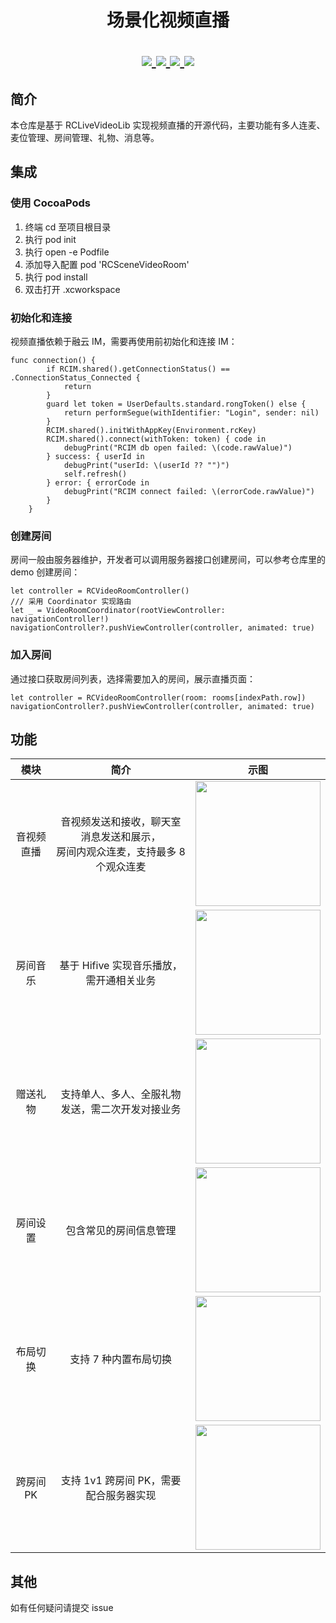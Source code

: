 <h1 align="center"> 场景化视频直播 </h>

<p align="center">
<a href="https://github.com/rongcloud/rongcloud-scene-video-room-ios">
<img src="https://img.shields.io/cocoapods/v/RCSceneVideoRoom.svg?style=flat">
</a>

<a href="https://github.com/rongcloud/rongcloud-scene-video-room-ios">
<img src="https://img.shields.io/cocoapods/l/RCSceneVideoRoom.svg?style=flat">
</a>

<a href="https://github.com/rongcloud/rongcloud-scene-video-room-ios">
<img src="https://img.shields.io/cocoapods/p/RCSceneVideoRoom.svg?style=flat">
</a>

<a href="https://github.com/rongcloud/rongcloud-scene-video-room-ios">
<img src="https://img.shields.io/badge/%20in-swift%205-orange.svg">
</a>

</p>

## 简介
本仓库是基于 RCLiveVideoLib 实现视频直播的开源代码，主要功能有多人连麦、麦位管理、房间管理、礼物、消息等。

## 集成

### 使用 CocoaPods
1. 终端 cd 至项目根目录
2. 执行 pod init
3. 执行 open -e Podfile
4. 添加导入配置 pod 'RCSceneVideoRoom'
5. 执行 pod install
6. 双击打开 .xcworkspace

### 初始化和连接
视频直播依赖于融云 IM，需要再使用前初始化和连接 IM：

```
func connection() {
        if RCIM.shared().getConnectionStatus() == .ConnectionStatus_Connected {
            return
        }
        guard let token = UserDefaults.standard.rongToken() else {
            return performSegue(withIdentifier: "Login", sender: nil)
        }
        RCIM.shared().initWithAppKey(Environment.rcKey)
        RCIM.shared().connect(withToken: token) { code in
            debugPrint("RCIM db open failed: \(code.rawValue)")
        } success: { userId in
            debugPrint("userId: \(userId ?? "")")
            self.refresh()
        } error: { errorCode in
            debugPrint("RCIM connect failed: \(errorCode.rawValue)")
        }
    }
```

### 创建房间

房间一般由服务器维护，开发者可以调用服务器接口创建房间，可以参考仓库里的 demo 创建房间：
```
let controller = RCVideoRoomController()
/// 采用 Coordinator 实现路由
let _ = VideoRoomCoordinator(rootViewController: navigationController!)
navigationController?.pushViewController(controller, animated: true)
```

### 加入房间

通过接口获取房间列表，选择需要加入的房间，展示直播页面：
```
let controller = RCVideoRoomController(room: rooms[indexPath.row])
navigationController?.pushViewController(controller, animated: true)
```

## 功能
模块           |  简介 |  示图
:-------------------------:|:-------------------------:|:-------------------------:
<span style="width:200px">音视频直播</span> | 音视频发送和接收，聊天室消息发送和展示，<br/>房间内观众连麦，支持最多 8 个观众连麦  |  <img width ="200" src="https://tva1.sinaimg.cn/large/e6c9d24ely1h186gzefevj20an0ir0ua.jpg">
房间音乐 | 基于 Hifive 实现音乐播放，需开通相关业务  |  <img width="200" src="https://tva1.sinaimg.cn/large/e6c9d24ely1h182xszyydj20af0ijq3v.jpg">
赠送礼物 | 支持单人、多人、全服礼物发送，需二次开发对接业务  |  <img width ="200" src="https://tva1.sinaimg.cn/large/e6c9d24ely1h186lx67e3j20af0ijq41.jpg">
房间设置 | 包含常见的房间信息管理  |  <img width ="200" src="https://tva1.sinaimg.cn/large/e6c9d24ely1h186mlgn5jj20an0irwf9.jpg">
布局切换 | 支持 7 种内置布局切换  |  <img width ="200" src="https://tva1.sinaimg.cn/large/e6c9d24ely1h186n95ewtj20an0irgm5.jpg">
跨房间PK | 支持 1v1 跨房间 PK，需要配合服务器实现  |  <img width ="200" src="https://tva1.sinaimg.cn/large/e6c9d24ely1h186nzphnvj20an0ir3zx.jpg">

## 其他
如有任何疑问请提交 issue
